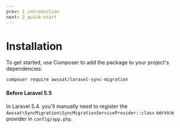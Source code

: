 ```yaml
---
prev: 1_introduction
next: 2_quick-start
---
```


# Installation

To get started, use Composer to add the package to your project's dependencies:
```bash
composer require awssat/laravel-sync-migration
```

#### Before Laravel 5.5
In Laravel 5.4. you'll manually need to register the `Awssat\SyncMigration\SyncMigrationServiceProvider::class` service provider in `config/app.php`.

